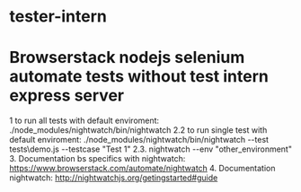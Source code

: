 # tester-intern


# Browserstack nodejs selenium automate tests without test intern express server
1 to run all tests with default enviroment: ./node_modules/nightwatch/bin/nightwatch
2.2 to run single test with default enviroment: ./node_modules/nightwatch/bin/nightwatch --test tests\demo.js --testcase "Test 1"
2.3. nightwatch --env "other_environment"
3. Documentation bs specifics with nightwatch: https://www.browserstack.com/automate/nightwatch
4. Documentation nightwatch: http://nightwatchjs.org/getingstarted#guide